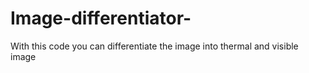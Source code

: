 # Image-differentiator-
With this code you can differentiate the image into thermal and visible image
